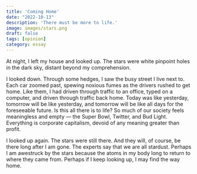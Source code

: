 ```yaml
---
title: 'Coming Home'
date: "2022-10-13"
description: 'There must be more to life.'
image: images/stars.png
draft: false
tags: [opinion]
category: essay
---
```


At night, I left my house and looked up. The stars were white pinpoint holes in the dark sky, distant beyond my comprehension.

I looked down. Through some hedges, I saw the busy street I live next to. Each car zoomed past, spewing noxious fumes as the drivers rushed to get home. Like them, I had driven through traffic to an office, typed on a computer, and driven through traffic back home. Today was like yesterday, tomorrow will be like yesterday, and tomorrow will be like all days for the foreseeable future. Is this all there is to life? So much of our society feels meaningless and empty — the Super Bowl, Twitter, and Bud Light. Everything is corporate capitalism, devoid of any meaning greater than profit.

I looked up again. The stars were still there. And they will, of course, be there long after I am gone. The experts say that we are all stardust. Perhaps I am awestruck by the stars because the atoms in my body long to return to where they came from. Perhaps if I keep looking up, I may find the way home.
